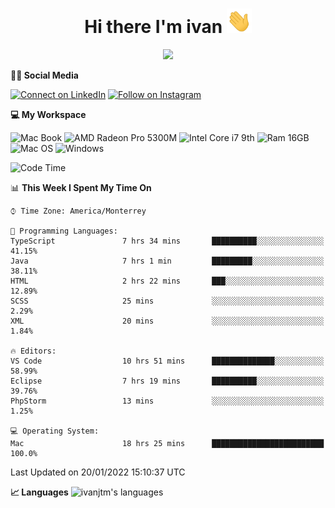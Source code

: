 <h1 align="center">Hi there I'm ivan <img src="https://raw.githubusercontent.com/ABSphreak/ABSphreak/master/gifs/Hi.gif" width="40px" /></h1>
<div align="center">
<img src="http://github-readme-streak-stats.herokuapp.com?user=ivanjtm&hide_border=true&background=00000000&border=FFFFFF00&sideNums=A8A8A8&sideLabels=A8A8A8&currStreakNum=FFC93C&dates=A8A8A8)](https://git.io/streak-stats"/>
</div>

**👦🏻 Social Media**

[![Connect on LinkedIn](https://img.shields.io/badge/LinkedIn-%230077B5.svg?&style=flat-square&logo=linkedin&logoColor=white)](https://www.linkedin.com/in/ivanjtm)
[![Follow on Instagram](https://img.shields.io/badge/Instagram-E4405F?style=flat-square&logo=instagram&logoColor=white)](https://www.instagram.com/ivanjtm)

**💻 My Workspace**

![Mac Book](https://img.shields.io/badge/Apple-MacBook_Pro_2019-999999?style=flat-square&logo=apple&logoColor=white)
![AMD Radeon Pro 5300M](https://img.shields.io/badge/AMD-Radeon_Pro_5300M-ED1C24?style=flat-square&logo=amd&logoColor=white)
![Intel Core i7 9th](https://img.shields.io/badge/Intel-Core_i7_9th-0071C5?style=flat-square&logo=intel&logoColor=white)
![Ram 16GB](https://img.shields.io/badge/RAM-16GB-230071C5?style=flat-square&logoColor=white)
![Mac OS](https://img.shields.io/badge/Mac%20OS-000000?style=flat-square&logo=apple&logoColor=white)
![Windows](https://img.shields.io/badge/Windows-0078D6?style=flat-square&logo=windows&logoColor=white)


<!--START_SECTION:waka-->
![Code Time](http://img.shields.io/badge/Code%20Time-556%20hrs%2035%20mins-blue)

📊 **This Week I Spent My Time On** 

```text
⌚︎ Time Zone: America/Monterrey

💬 Programming Languages: 
TypeScript               7 hrs 34 mins       ██████████░░░░░░░░░░░░░░░   41.15% 
Java                     7 hrs 1 min         █████████░░░░░░░░░░░░░░░░   38.11% 
HTML                     2 hrs 22 mins       ███░░░░░░░░░░░░░░░░░░░░░░   12.89% 
SCSS                     25 mins             ░░░░░░░░░░░░░░░░░░░░░░░░░   2.29% 
XML                      20 mins             ░░░░░░░░░░░░░░░░░░░░░░░░░   1.84%

🔥 Editors: 
VS Code                  10 hrs 51 mins      ██████████████░░░░░░░░░░░   58.99% 
Eclipse                  7 hrs 19 mins       ██████████░░░░░░░░░░░░░░░   39.76% 
PhpStorm                 13 mins             ░░░░░░░░░░░░░░░░░░░░░░░░░   1.25%

💻 Operating System: 
Mac                      18 hrs 25 mins      █████████████████████████   100.0%

```


 Last Updated on 20/01/2022 15:10:37 UTC
<!--END_SECTION:waka-->
**📈 Languages**
 ![ivanjtm's languages](https://wakatime.com/share/@ivanjtm/a32f83c6-d0c9-49a4-a5ae-d0440b950377.svg)

